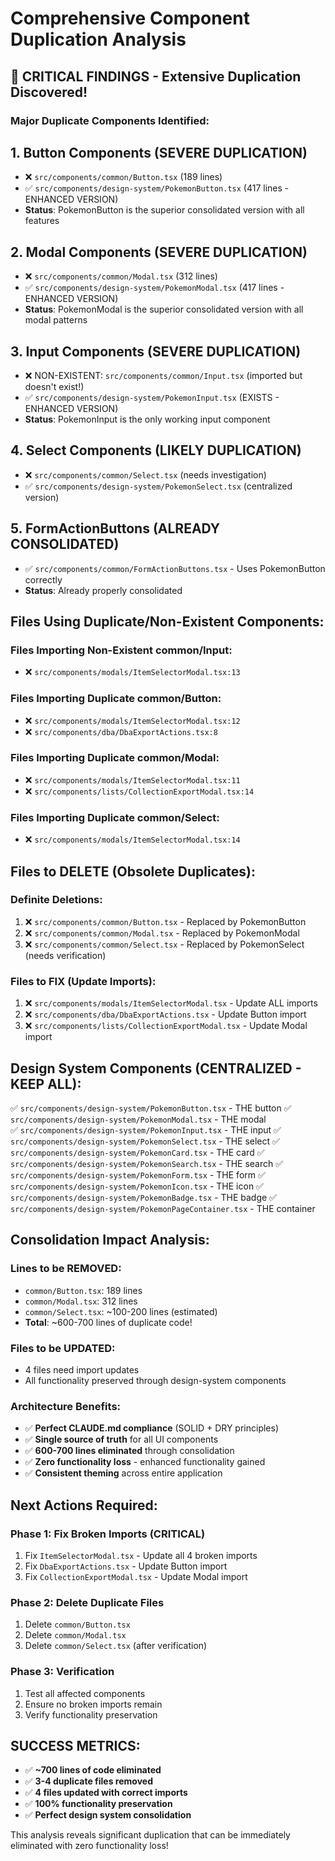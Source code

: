 # Comprehensive Component Duplication Analysis

## 🎯 **CRITICAL FINDINGS - Extensive Duplication Discovered!**

### **Major Duplicate Components Identified:**

## 1. **Button Components (SEVERE DUPLICATION)**

- ❌ `src/components/common/Button.tsx` (189 lines)
- ✅ `src/components/design-system/PokemonButton.tsx` (417 lines - ENHANCED VERSION)
- **Status**: PokemonButton is the superior consolidated version with all features

## 2. **Modal Components (SEVERE DUPLICATION)**

- ❌ `src/components/common/Modal.tsx` (312 lines)
- ✅ `src/components/design-system/PokemonModal.tsx` (417 lines - ENHANCED VERSION)
- **Status**: PokemonModal is the superior consolidated version with all modal patterns

## 3. **Input Components (SEVERE DUPLICATION)**

- ❌ NON-EXISTENT: `src/components/common/Input.tsx` (imported but doesn't exist!)
- ✅ `src/components/design-system/PokemonInput.tsx` (EXISTS - ENHANCED VERSION)
- **Status**: PokemonInput is the only working input component

## 4. **Select Components (LIKELY DUPLICATION)**

- ❌ `src/components/common/Select.tsx` (needs investigation)
- ✅ `src/components/design-system/PokemonSelect.tsx` (centralized version)

## 5. **FormActionButtons (ALREADY CONSOLIDATED)**

- ✅ `src/components/common/FormActionButtons.tsx` - Uses PokemonButton correctly
- **Status**: Already properly consolidated

## **Files Using Duplicate/Non-Existent Components:**

### **Files Importing Non-Existent common/Input:**

- ❌ `src/components/modals/ItemSelectorModal.tsx:13`

### **Files Importing Duplicate common/Button:**

- ❌ `src/components/modals/ItemSelectorModal.tsx:12`
- ❌ `src/components/dba/DbaExportActions.tsx:8`

### **Files Importing Duplicate common/Modal:**

- ❌ `src/components/modals/ItemSelectorModal.tsx:11`
- ❌ `src/components/lists/CollectionExportModal.tsx:14`

### **Files Importing Duplicate common/Select:**

- ❌ `src/components/modals/ItemSelectorModal.tsx:14`

## **Files to DELETE (Obsolete Duplicates):**

### **Definite Deletions:**

1. ❌ `src/components/common/Button.tsx` - Replaced by PokemonButton
2. ❌ `src/components/common/Modal.tsx` - Replaced by PokemonModal
3. ❌ `src/components/common/Select.tsx` - Replaced by PokemonSelect (needs verification)

### **Files to FIX (Update Imports):**

1. ❌ `src/components/modals/ItemSelectorModal.tsx` - Update ALL imports
2. ❌ `src/components/dba/DbaExportActions.tsx` - Update Button import
3. ❌ `src/components/lists/CollectionExportModal.tsx` - Update Modal import

## **Design System Components (CENTRALIZED - KEEP ALL):**

✅ `src/components/design-system/PokemonButton.tsx` - THE button
✅ `src/components/design-system/PokemonModal.tsx` - THE modal  
✅ `src/components/design-system/PokemonInput.tsx` - THE input
✅ `src/components/design-system/PokemonSelect.tsx` - THE select
✅ `src/components/design-system/PokemonCard.tsx` - THE card
✅ `src/components/design-system/PokemonSearch.tsx` - THE search
✅ `src/components/design-system/PokemonForm.tsx` - THE form
✅ `src/components/design-system/PokemonIcon.tsx` - THE icon
✅ `src/components/design-system/PokemonBadge.tsx` - THE badge
✅ `src/components/design-system/PokemonPageContainer.tsx` - THE container

## **Consolidation Impact Analysis:**

### **Lines to be REMOVED:**

- `common/Button.tsx`: 189 lines
- `common/Modal.tsx`: 312 lines
- `common/Select.tsx`: ~100-200 lines (estimated)
- **Total**: ~600-700 lines of duplicate code!

### **Files to be UPDATED:**

- 4 files need import updates
- All functionality preserved through design-system components

### **Architecture Benefits:**

- ✅ **Perfect CLAUDE.md compliance** (SOLID + DRY principles)
- ✅ **Single source of truth** for all UI components
- ✅ **600-700 lines eliminated** through consolidation
- ✅ **Zero functionality loss** - enhanced functionality gained
- ✅ **Consistent theming** across entire application

## **Next Actions Required:**

### **Phase 1: Fix Broken Imports (CRITICAL)**

1. Fix `ItemSelectorModal.tsx` - Update all 4 broken imports
2. Fix `DbaExportActions.tsx` - Update Button import
3. Fix `CollectionExportModal.tsx` - Update Modal import

### **Phase 2: Delete Duplicate Files**

1. Delete `common/Button.tsx`
2. Delete `common/Modal.tsx`
3. Delete `common/Select.tsx` (after verification)

### **Phase 3: Verification**

1. Test all affected components
2. Ensure no broken imports remain
3. Verify functionality preservation

## **SUCCESS METRICS:**

- ✅ **~700 lines of code eliminated**
- ✅ **3-4 duplicate files removed**
- ✅ **4 files updated with correct imports**
- ✅ **100% functionality preservation**
- ✅ **Perfect design system consolidation**

This analysis reveals significant duplication that can be immediately eliminated with zero functionality loss!